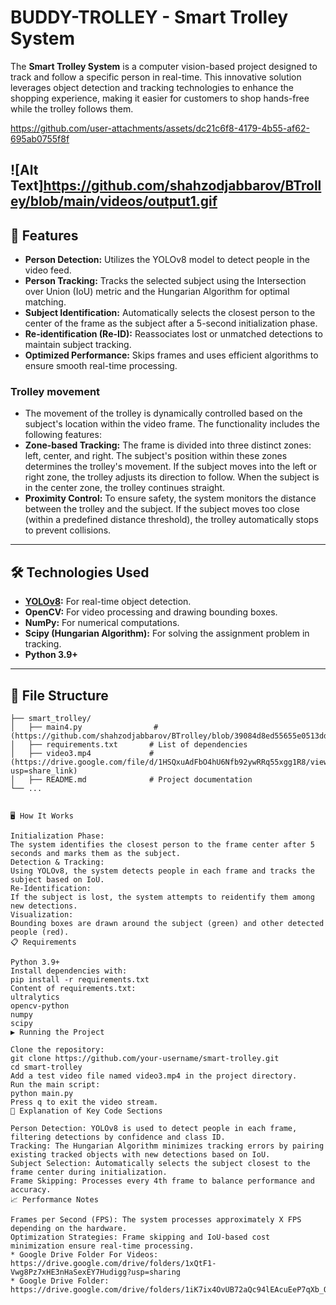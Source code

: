 # BUDDY-TROLLEY - Smart Trolley System

The **Smart Trolley System** is a computer vision-based project designed to track and follow a specific person in real-time. This innovative solution leverages object detection and tracking technologies to enhance the shopping experience, making it easier for customers to shop hands-free while the trolley follows them.

https://github.com/user-attachments/assets/dc21c6f8-4179-4b55-af62-695ab0755f8f

![Alt Text]https://github.com/shahzodjabbarov/BTrolley/blob/main/videos/output1.gif
---

## 🚀 Features
- **Person Detection:** Utilizes the YOLOv8 model to detect people in the video feed.
- **Person Tracking:** Tracks the selected subject using the Intersection over Union (IoU) metric and the Hungarian Algorithm for optimal matching.
- **Subject Identification:** Automatically selects the closest person to the center of the frame as the subject after a 5-second initialization phase.
- **Re-identification (Re-ID):** Reassociates lost or unmatched detections to maintain subject tracking.
- **Optimized Performance:** Skips frames and uses efficient algorithms to ensure smooth real-time processing.    
### Trolley movement     
- The movement of the trolley is dynamically controlled based on the subject's location within the video frame. The functionality includes the following features:
- **Zone-based Tracking:** The frame is divided into three distinct zones: left, center, and right. The subject's position within these zones determines the trolley's movement. If the subject moves into the left or right zone, the trolley adjusts its direction to follow. When the subject is in the center zone, the trolley continues straight.
- **Proximity Control:** To ensure safety, the system monitors the distance between the trolley and the subject. If the subject moves too close (within a predefined distance threshold), the trolley automatically stops to prevent collisions.

---

## 🛠️ Technologies Used
- **[YOLOv8](https://github.com/ultralytics/ultralytics):** For real-time object detection.
- **OpenCV:** For video processing and drawing bounding boxes.
- **NumPy:** For numerical computations.
- **Scipy (Hungarian Algorithm):** For solving the assignment problem in tracking.
- **Python 3.9+**

---

## 📂 File Structure
```plaintext
├── smart_trolley/
│   ├── main4.py                #(https://github.com/shahzodjabbarov/BTrolley/blob/39084d8ed55655e0513dd949bdbbe1b84f2c3de5/main4.py)
│   ├── requirements.txt       # List of dependencies
│   ├── video3.mp4             # (https://drive.google.com/file/d/1HSQxuAdFbO4hU6Nfb92ywRRq55xgg1R8/view?usp=share_link)
│   ├── README.md              # Project documentation
└── ...


🖥️ How It Works

Initialization Phase:
The system identifies the closest person to the frame center after 5 seconds and marks them as the subject.
Detection & Tracking:
Using YOLOv8, the system detects people in each frame and tracks the subject based on IoU.
Re-Identification:
If the subject is lost, the system attempts to reidentify them among new detections.
Visualization:
Bounding boxes are drawn around the subject (green) and other detected people (red).
📋 Requirements

Python 3.9+
Install dependencies with:
pip install -r requirements.txt
Content of requirements.txt:
ultralytics
opencv-python
numpy
scipy
▶️ Running the Project

Clone the repository:
git clone https://github.com/your-username/smart-trolley.git
cd smart-trolley
Add a test video file named video3.mp4 in the project directory.
Run the main script:
python main.py
Press q to exit the video stream.
📖 Explanation of Key Code Sections

Person Detection: YOLOv8 is used to detect people in each frame, filtering detections by confidence and class ID.
Tracking: The Hungarian Algorithm minimizes tracking errors by pairing existing tracked objects with new detections based on IoU.
Subject Selection: Automatically selects the subject closest to the frame center during initialization.
Frame Skipping: Processes every 4th frame to balance performance and accuracy.
📈 Performance Notes

Frames per Second (FPS): The system processes approximately X FPS depending on the hardware.
Optimization Strategies: Frame skipping and IoU-based cost minimization ensure real-time processing.
* Google Drive Folder For Videos: https://drive.google.com/drive/folders/1xQtF1-Vwg8Pz7xHE3nHaSexEY7Hudigg?usp=sharing
* Google Drive Folder: https://drive.google.com/drive/folders/1iK7ix4OvUB72aQc94lEAcuEeP7qXb_QQ

